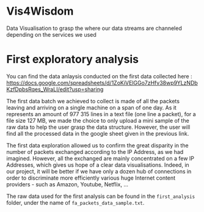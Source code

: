 # Vis4Wisdom
Data Visualisation to grasp the where our data streams are channeled depending on the services we used

# First exploratory analysis
You can find the data anlaysis conducted on the first data collected here :
https://docs.google.com/spreadsheets/d/1ZoKiVElGGo7zHfv38wp9YLzNDbKzfDpbsRqes_WraLI/edit?usp=sharing

The first data batch we achieved to collect is made of all the packets leaving and arriving on a single machine on a span of one day. As it represents an amount of 977 315 lines in a text file (one line a packet), for a file size 127 MB, we made the choice to only upload a mini sample of the raw data to help the user grasp the data structure. However, the user will find all the processed data in the google sheet given in the previous link.

The first data exploration allowed us to confirm the great disparity in the number of packets exchanged according to the IP Address, as we had imagined. However, all the exchanged are mainly concentrated on a few IP Addresses, which gives us hope of a clear data visualisations. Indeed, in our project, it will be better if we have only a dozen hub of connections in order to discriminate more efficiently various huge Internet content providers - such as Amazon, Youtube, Netflix, ...

The raw data used for the first analysis can be found in the `first_analysis` folder, under the name of `fa_packets_data_sample.txt`.
